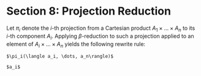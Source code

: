 Section 8: Projection Reduction
===============================

Let $\pi_i$ denote the $i$-th projection from a Cartesian product
$A_1 \times \dots \times A_n$ to its $i$-th component $A_i$.
Applying $\beta$-reduction to such a projection applied to an
element of $A_i \times \dots \times A_n$ yields the following
rewrite rule:

```{rewrite-rule}
$\pi_i(\langle a_i, \dots, a_n\rangle)$

$a_i$
```
